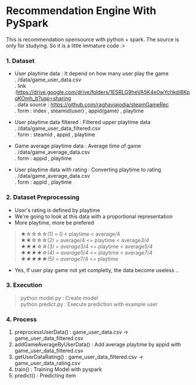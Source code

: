 # Recommendation Engine With PySpark

This is recommendation opensource with python + spark. The source is only for studying. So it is a little immature code :>


### 1. Dataset

- User playtime data : It depend on how many user play the game   
. /data/game_user_data.csv  
. link :https://drive.google.com/drive/folders/1ESRLG9heVA5K4e0wYchkdi8KpqKOmh_b?usp=sharing  
. data source : https://github.com/raghavjajodia/steamGameRec  
. form : index , steamid(user) , appid(game) , playtime

- User playtime data filtered : Filtered upper playtime data  
. /data/game_user_data_filtered.csv  
. form : steamid , appid , playtime  

- Game average playtime data : Average time of game  
. /data/game_average_data.csv  
. form : appid , playtime

- User playtime data with rating : Converting playtime to rating  
. /data/game_average_data.csv  
. form : appid , playtime



### 2. Dataset Preprocessing

- User's rating is defined by playtime
- We're going to look at this data with a proportional representation
- More playtime, more be prefered

> ★☆☆☆☆(1) = 0 < playtime < average/4  
> ★★☆☆☆(2) = average/4 <= playtime < average*3/4  
> ★★★☆☆(3) = average*3/4 <= playtime < average*5/4  
> ★★★★☆(4) = average*5/4 <= playtime < average*7/4  
> ★★★★★(5) = average*7/4 <= playtime  

* Yes, If user play game not yet completly, the data become useless .. 


### 3. Execution

> python model.py : Create model  
> python predict.py : Execute prediction with example user


### 4. Process

1. preprocessUserData() : game_user_data.csv -> game_user_data_filtered.csv
2. addGameAverageByUserData() : Add average playtime by appid with game_user_data_filtered.csv
3. getUserDataRating() : game_user_data_filtered.csv -> game_user_data_rating.csv
4. train() : Training Model with pyspark
5. predict() : Predicting item

